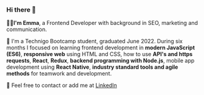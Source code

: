 ### Hi there 👋

  👩‍💻<strong>I'm Emma</strong>, a Frontend Developer with background in SEO, marketing and communication.

🌱 I'm a Technigo Bootcamp student, graduated June 2022. During six months I focused on learning frontend development in <strong>modern JavaScript (ES6)</strong>, <strong>responsive web</strong> using HTML and CSS, how to use <strong>API's and https requests</strong>, <strong>React</strong>, <strong>Redux</strong>, <strong>backend programming with Node.js</strong>, mobile app development using <strong>React Native</strong>, <strong>industry standard tools and agile methods</strong> for teamwork and development.

💬 Feel free to contact or add me at <a href="https://www.linkedin.com/in/emmalindell4/">LinkedIn</a>
